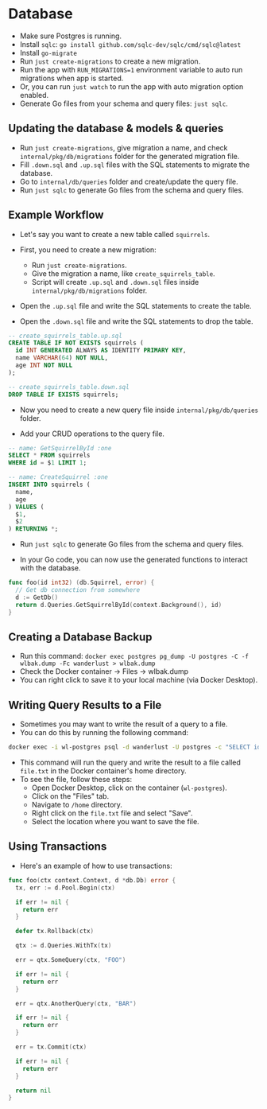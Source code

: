 # Database

- Make sure Postgres is running.
- Install `sqlc`: `go install github.com/sqlc-dev/sqlc/cmd/sqlc@latest`
- Install `go-migrate`
- Run `just create-migrations` to create a new migration.
- Run the app with `RUN_MIGRATIONS=1` environment variable to auto run migrations when app is started.
- Or, you can run `just watch` to run the app with auto migration option enabled.
- Generate Go files from your schema and query files: `just sqlc`.

## Updating the database & models & queries

- Run `just create-migrations`, give migration a name, and check `internal/pkg/db/migrations` folder for the generated migration file.
- Fill `.down.sql` and `.up.sql` files with the SQL statements to migrate the database.
- Go to `internal/db/queries` folder and create/update the query file.
- Run `just sqlc` to generate Go files from the schema and query files.

## Example Workflow

- Let's say you want to create a new table called `squirrels`.
- First, you need to create a new migration:

  - Run `just create-migrations`.
  - Give the migration a name, like `create_squirrels_table`.
  - Script will create `.up.sql` and `.down.sql` files inside `internal/pkg/db/migrations` folder.

- Open the `.up.sql` file and write the SQL statements to create the table.
- Open the `.down.sql` file and write the SQL statements to drop the table.

```sql
-- create_squirrels_table.up.sql
CREATE TABLE IF NOT EXISTS squirrels (
  id INT GENERATED ALWAYS AS IDENTITY PRIMARY KEY,
  name VARCHAR(64) NOT NULL,
  age INT NOT NULL
);
```

```sql
-- create_squirrels_table.down.sql
DROP TABLE IF EXISTS squirrels;
```

- Now you need to create a new query file inside `internal/pkg/db/queries` folder.

- Add your CRUD operations to the query file.

```sql
-- name: GetSquirrelById :one
SELECT * FROM squirrels
WHERE id = $1 LIMIT 1;

-- name: CreateSquirrel :one
INSERT INTO squirrels (
  name,
  age
) VALUES (
  $1,
  $2
) RETURNING *;
```

- Run `just sqlc` to generate Go files from the schema and query files.

- In your Go code, you can now use the generated functions to interact with the database.

```go
func foo(id int32) (db.Squirrel, error) {
  // Get db connection from somewhere
  d := GetDb()
  return d.Queries.GetSquirrelById(context.Background(), id)
}
```

## Creating a Database Backup

- Run this command: `docker exec postgres pg_dump -U postgres -C -f wlbak.dump -Fc wanderlust > wlbak.dump`
- Check the Docker container -> Files -> wlbak.dump
- You can right click to save it to your local machine (via Docker Desktop).

## Writing Query Results to a File

- Sometimes you may want to write the result of a query to a file.
- You can do this by running the following command:

```bash
docker exec -i wl-postgres psql -d wanderlust -U postgres -c "SELECT id FROM pois" -o /home/file.txt
```

- This command will run the query and write the result to a file called `file.txt` in the Docker container's home directory.
- To see the file, follow these steps:
  - Open Docker Desktop, click on the container (`wl-postgres`).
  - Click on the "Files" tab.
  - Navigate to `/home` directory.
  - Right click on the `file.txt` file and select "Save".
  - Select the location where you want to save the file.

## Using Transactions

- Here's an example of how to use transactions:

```go
func foo(ctx context.Context, d *db.Db) error {
  tx, err := d.Pool.Begin(ctx)

  if err != nil {
    return err
  }

  defer tx.Rollback(ctx)

  qtx := d.Queries.WithTx(tx)

  err = qtx.SomeQuery(ctx, "FOO")

  if err != nil {
    return err
  }

  err = qtx.AnotherQuery(ctx, "BAR")

  if err != nil {
    return err
  }

  err = tx.Commit(ctx)

  if err != nil {
    return err
  }

  return nil
}
```
